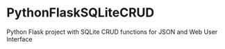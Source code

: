 # PythonFlaskSQLiteCRUD

Python Flask project with SQLite CRUD functions for JSON and Web User Interface